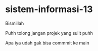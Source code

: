# sistem-informasi-13

Bismillah

Puhh tolong jangan projek yang sulit puhh

Apa iya udah gak bisa commmit ke main